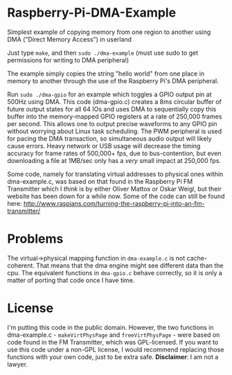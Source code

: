 Raspberry-Pi-DMA-Example
========================

Simplest example of copying memory from one region to another using DMA ("Direct Memory Access") in userland

Just type `make`, and then `sudo ./dma-example` (must use sudo to get permissions for writing to DMA peripheral)

The example simply copies the string "hello world" from one place in memory to another through the use of the Raspberry Pi's DMA peripheral.

Run `sudo ./dma-gpio` for an example which toggles a GPIO output pin at 500Hz using DMA. This code (dma-gpio.c) creates a 8ms circular buffer of future output states for all 64 IOs and uses DMA to sequentially copy this buffer into the memory-mapped GPIO registers at a rate of 250,000 frames per second. This allows one to output precise waveforms to any GPIO pin without worrying about Linux task scheduling. The PWM peripheral is used for pacing the DMA transaction, so simultaneous audio output will likely cause errors. Heavy network or USB usage will decrease the timing accuracy for frame rates of 500,000+ fps, due to bus-contention, but even downloading a file at 1MB/sec only has a *very* small impact at 250,000 fps.

Some code, namely for translating virtual addresses to physical ones within dma-example.c, was based on that found in the Raspberry Pi FM Transmitter which I *think* is by either Oliver Mattos or Oskar Weigl, but their website has been down for a while now. Some of the code can still be found here: http://www.raspians.com/turning-the-raspberry-pi-into-an-fm-transmitter/

Problems
======

The virtual->physical mapping function in `dma-example.c` is not cache-coherent. That means that the dma engine might see different data than the cpu. The equivalent functions in `dma-gpio.c` behave correctly, so it is only a matter of porting that code once I have time.

License
======

I'm putting this code in the public domain. However, the two functions in dma-example.c - `makeVirtPhysPage` and `freeVirtPhysPage` - were based on code found in the FM Transmitter, which was GPL-licensed. If you want to use this code under a non-GPL license, I would recommend replacing those functions with your own code, just to be extra safe. **Disclaimer**: I am not a lawyer.
